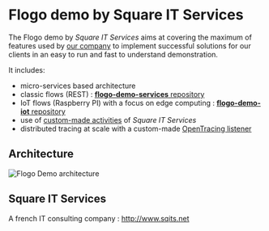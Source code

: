 # Flogo demo by Square IT Services

The Flogo demo by *Square IT Services* aims at covering the maximum of features used by
[our company](#square-it-services) to implement successful solutions for our clients in an easy to run and fast to
understand demonstration.

It includes:
* micro-services based architecture
* classic flows (REST) : [**flogo-demo-services** repository](https://github.com/square-it/flogo-demo-services)
* IoT flows (Raspberry PI) with a focus on edge computing : [**flogo-demo-iot** repository](https://github.com/square-it/flogo-demo-iot)
* use of [custom-made activities](https://github.com/square-it/flogo-contrib-activities) of *Square IT Services*
* distributed tracing at scale with a custom-made [OpenTracing listener](https://github.com/square-it/flogo-opentracing-listener)

## Architecture

![Flogo Demo architecture](./FlogoDemo.png)

## Square IT Services

A french IT consulting company : http://www.sqits.net